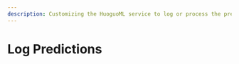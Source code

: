 ```yaml
---
description: Customizing the HuoguoML service to log or process the predictions
---
```


# Log Predictions

